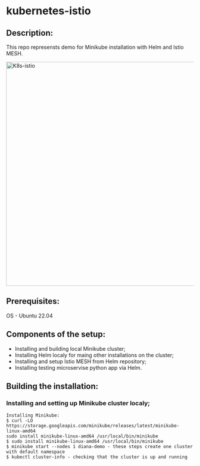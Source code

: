 # kubernetes-istio
## Description:
This repo represensts demo for Minikube installation with Helm and Istio MESH.

<img width="603" alt="K8s-istio" src="https://github.com/dianaviktorova/kubernetes-istio/assets/145328524/8598e8f9-d8c7-4e21-b65b-fcafbdb4570f">

## Prerequisites: 
OS - Ubuntu 22.04

## Components of the setup:
- Installing and building local Minikube cluster;
- Installing Helm localy for maing other installations on the cluster;
- Installing and setup Istio MESH from Helm repository;
- Installing testing microservise python app via Helm.
  
## Building the installation:
### Installing and setting up Minikube cluster localy;
    Installing Minikube:
    $ curl -LO https://storage.googleapis.com/minikube/releases/latest/minikube-linux-amd64
    sudo install minikube-linux-amd64 /usr/local/bin/minikube
    $ sudo install minikube-linux-amd64 /usr/local/bin/minikube
    $ minikube start --nodes 1 diana-demo - these steps create one cluster with default namespace
    $ kubectl cluster-info - checking that the cluster is up and running

   
    

